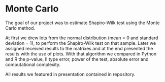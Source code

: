 # Monte Carlo

The goal of our project was to estimate Shapiro-Wilk test using the Monte Carlo method. 

At first we drew lots from the normal distribution (mean = 0 and standard deviation = 1), to perform the Shapiro-Wilk test on that sample. Later we assigned received results to the matrixes and at the end presented the results with the use of plots. With that algorithm we compared in Python and R the p-value, II type error, power of the test, absolute error and computational complexity.

All results we featured in presentation contained in repository.
